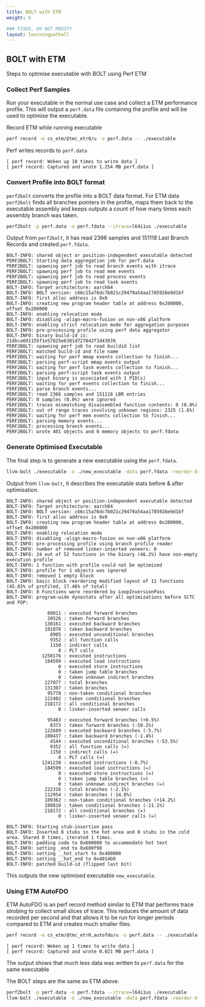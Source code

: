 ```yaml
---
title: BOLT with ETM
weight: 5

### FIXED, DO NOT MODIFY
layout: learningpathall
---
```


## BOLT with ETM

Steps to optimise executable with BOLT using Perf ETM

### Collect Perf Samples

Run your executable in the normal use case and collect a ETM performance profile. This will output a `perf.data` file containing the profile and will be used to optimise the executable.

Record ETM while running executable

```bash { target="ubuntu:latest" }
perf record -e cs_etm/@tmc_etr0/u -o perf.data -- ./executable
```

Perf writes records to `perf.data`

```output
[ perf record: Woken up 10 times to write data ]
[ perf record: Captured and wrote 1.254 MB perf.data ]
```

### Convert Profile into BOLT format

`perf2bolt` converts the profile into a BOLT data format. For ETM data `perf2bolt` finds all branches pointers in the profile, maps them back to the executable assembly and keeps outputs a count of how many times each assembly branch was taken.

```bash { target="ubuntu:latest" }
perf2bolt -p perf.data -o perf.fdata --itrace=l64i1us ./executable
```

Output from `perf2bolt`, it has read 2366 samples and 151118 Last Branch Records and created `perf.fdata`.

```output
BOLT-INFO: shared object or position-independent executable detected
PERF2BOLT: Starting data aggregation job for perf.data
PERF2BOLT: spawning perf job to read branch events with itrace
PERF2BOLT: spawning perf job to read mem events
PERF2BOLT: spawning perf job to read process events
PERF2BOLT: spawning perf job to read task events
BOLT-INFO: Target architecture: aarch64
BOLT-INFO: BOLT version: c66c15a76dc7b021c29479a54aa1785928e9d1bf
BOLT-INFO: first alloc address is 0x0
BOLT-INFO: creating new program header table at address 0x200000, offset 0x200000
BOLT-INFO: enabling relocation mode
BOLT-INFO: disabling -align-macro-fusion on non-x86 platform
BOLT-INFO: enabling strict relocation mode for aggregation purposes
BOLT-INFO: pre-processing profile using perf data aggregator
BOLT-INFO: binary build-id is:     21dbca691155f1e57825e6381d727842f3d43039
PERF2BOLT: spawning perf job to read buildid list
PERF2BOLT: matched build-id and file name
PERF2BOLT: waiting for perf mmap events collection to finish...
PERF2BOLT: parsing perf-script mmap events output
PERF2BOLT: waiting for perf task events collection to finish...
PERF2BOLT: parsing perf-script task events output
PERF2BOLT: input binary is associated with 1 PID(s)
PERF2BOLT: waiting for perf events collection to finish...
PERF2BOLT: parse branch events...
PERF2BOLT: read 2366 samples and 151118 LBR entries
PERF2BOLT: 0 samples (0.0%) were ignored
PERF2BOLT: traces mismatching disassembled function contents: 0 (0.0%)
PERF2BOLT: out of range traces involving unknown regions: 2325 (1.6%)
PERF2BOLT: waiting for perf mem events collection to finish...
PERF2BOLT: parsing memory events...
PERF2BOLT: processing branch events...
PERF2BOLT: wrote 401 objects and 0 memory objects to perf.fdata
```

### Generate Optimised Executable

The final step is to generate a new executable using the `perf.fdata`.

```bash { target="ubuntu:latest" }
llvm-bolt ./executable -o ./new_executable -data perf.fdata -reorder-blocks=ext-tsp -reorder-functions=hfsort -split-functions -split-all-cold -split-eh -dyno-stats
```

Output from `llvm-bolt`, it describes the executable stats before & after optimisation.

```output
BOLT-INFO: shared object or position-independent executable detected
BOLT-INFO: Target architecture: aarch64
BOLT-INFO: BOLT version: c66c15a76dc7b021c29479a54aa1785928e9d1bf
BOLT-INFO: first alloc address is 0x0
BOLT-INFO: creating new program header table at address 0x200000, offset 0x200000
BOLT-INFO: enabling relocation mode
BOLT-INFO: disabling -align-macro-fusion on non-x86 platform
BOLT-INFO: pre-processing profile using branch profile reader
BOLT-INFO: number of removed linker-inserted veneers: 0
BOLT-INFO: 24 out of 52 functions in the binary (46.2%) have non-empty execution profile
BOLT-INFO: 1 function with profile could not be optimized
BOLT-INFO: profile for 1 objects was ignored
BOLT-INFO: removed 1 empty block
BOLT-INFO: basic block reordering modified layout of 11 functions (45.83% of profiled, 17.46% of total)
BOLT-INFO: 0 Functions were reordered by LoopInversionPass
BOLT-INFO: program-wide dynostats after all optimizations before SCTC and FOP:

               88011 : executed forward branches
               20526 : taken forward branches
              130161 : executed backward branches
              101876 : taken backward branches
                8905 : executed unconditional branches
                9352 : all function calls
                1150 : indirect calls
                   8 : PLT calls
             1250176 : executed instructions
              184599 : executed load instructions
                   0 : executed store instructions
                   0 : taken jump table branches
                   0 : taken unknown indirect branches
              227077 : total branches
              131307 : taken branches
               95770 : non-taken conditional branches
              122402 : taken conditional branches
              218172 : all conditional branches
                   0 : linker-inserted veneer calls

               95483 : executed forward branches (+8.5%)
                8373 : taken forward branches (-59.2%)
              122689 : executed backward branches (-5.7%)
              100437 : taken backward branches (-1.4%)
                4144 : executed unconditional branches (-53.5%)
                9352 : all function calls (=)
                1150 : indirect calls (=)
                   8 : PLT calls (=)
             1241230 : executed instructions (-0.7%)
              184599 : executed load instructions (=)
                   0 : executed store instructions (=)
                   0 : taken jump table branches (=)
                   0 : taken unknown indirect branches (=)
              222316 : total branches (-2.1%)
              112954 : taken branches (-14.0%)
              109362 : non-taken conditional branches (+14.2%)
              108810 : taken conditional branches (-11.1%)
              218172 : all conditional branches (=)
                   0 : linker-inserted veneer calls (=)

BOLT-INFO: Starting stub-insertion pass
BOLT-INFO: Inserted 0 stubs in the hot area and 0 stubs in the cold area. Shared 0 times, iterated 1 times.
BOLT-INFO: padding code to 0x600000 to accommodate hot text
BOLT-INFO: setting _end to 0x600f98
BOLT-INFO: setting __hot_start to 0x400000
BOLT-INFO: setting __hot_end to 0x4014b0
BOLT-INFO: patched build-id (flipped last bit)
```

This outputs the new optimised executable `new_executable`.

### Using ETM AutoFDO

ETM AutoFDO is an perf record method similar to ETM that performs trace strobing to collect small slices of trace. This reduces the amount of data recorded per second and that allows it to be run for longer periods compared to ETM and creates much smaller files. 

```bash { target="ubuntu:latest" }
perf record -e cs_etm/@tmc_etr0,autofdo/u -o perf.data -- ./executable
```

```output
[ perf record: Woken up 1 times to write data ]
[ perf record: Captured and wrote 0.021 MB perf.data ]
```

The output shows that much less data was written to `perf.data` for the same executable

The BOLT steps are the same as ETM above.

```bash { target="ubuntu:latest" }
perf2bolt -p perf.data -o perf.fdata --itrace=l64i1us ./executable
llvm-bolt ./executable -o ./new_executable -data perf.fdata -reorder-blocks=ext-tsp -reorder-functions=hfsort -split-functions -split-all-cold -split-eh -dyno-stats
```

